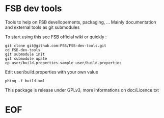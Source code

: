 FSB dev tools
=============
Tools to help on FSB devellopements, packaging, ...
Mainly documentation and external tools as git submodules

To start using this see FSB official wiki or quickly :

	git clone git@github.com:FSB/FSB-dev-tools.git
	cd FSB-dev-tools
	git submodule init
	git submodule upate
	cp user/build.properties.sample user/build.properties

Edit user/build.properties with your own value

	phing -f build.xml



This package is release under GPLv3, more informations on doc/Licence.txt

# EOF
